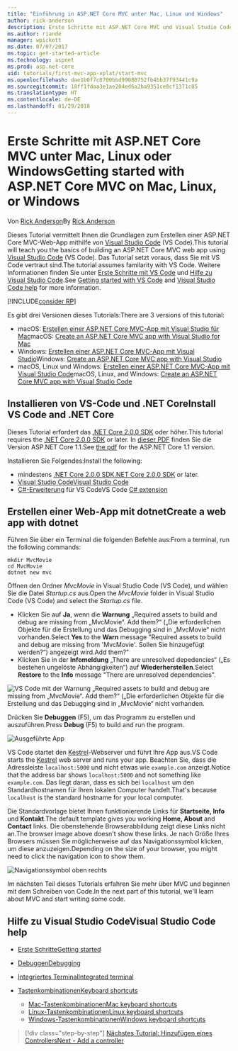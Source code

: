 ```yaml
---
title: "Einführung in ASP.NET Core MVC unter Mac, Linux und Windows"
author: rick-anderson
description: Erste Schritte mit ASP.NET Core MVC und Visual Studio Code unter Mac, Linux und Windows
ms.author: riande
manager: wpickett
ms.date: 07/07/2017
ms.topic: get-started-article
ms.technology: aspnet
ms.prod: asp.net-core
uid: tutorials/first-mvc-app-xplat/start-mvc
ms.openlocfilehash: dae1b0f7c8700bbd99080752fb4bb37f93441c9a
ms.sourcegitcommit: 18ff1fdaa3e1ae204ed6a2ba9351ce8cf1371c85
ms.translationtype: HT
ms.contentlocale: de-DE
ms.lasthandoff: 01/29/2018
---
```

# <a name="getting-started-with-aspnet-core-mvc--on-mac-linux-or-windows"></a><span data-ttu-id="0eab9-103">Erste Schritte mit ASP.NET Core MVC unter Mac, Linux oder Windows</span><span class="sxs-lookup"><span data-stu-id="0eab9-103">Getting started with ASP.NET Core MVC  on Mac, Linux, or Windows</span></span>

<span data-ttu-id="0eab9-104">Von [Rick Anderson](https://twitter.com/RickAndMSFT)</span><span class="sxs-lookup"><span data-stu-id="0eab9-104">By [Rick Anderson](https://twitter.com/RickAndMSFT)</span></span>

<span data-ttu-id="0eab9-105">Dieses Tutorial vermittelt Ihnen die Grundlagen zum Erstellen einer ASP.NET Core MVC-Web-App mithilfe von [Visual Studio Code](https://code.visualstudio.com) (VS Code).</span><span class="sxs-lookup"><span data-stu-id="0eab9-105">This tutorial will teach you the basics of building an ASP.NET Core MVC web app using [Visual Studio Code](https://code.visualstudio.com) (VS Code).</span></span> <span data-ttu-id="0eab9-106">Das Tutorial setzt voraus, dass Sie mit VS Code vertraut sind.</span><span class="sxs-lookup"><span data-stu-id="0eab9-106">The tutorial assumes familarity with VS Code.</span></span> <span data-ttu-id="0eab9-107">Weitere Informationen finden Sie unter [Erste Schritte mit VS Code](https://code.visualstudio.com/docs) und [Hilfe zu Visual Studio Code](#visual-studio-code-help).</span><span class="sxs-lookup"><span data-stu-id="0eab9-107">See [Getting started with VS Code](https://code.visualstudio.com/docs) and [Visual Studio Code help](#visual-studio-code-help) for more information.</span></span> 

[!INCLUDE[consider RP](../../includes/razor.md)]

<span data-ttu-id="0eab9-108">Es gibt drei Versionen dieses Tutorials:</span><span class="sxs-lookup"><span data-stu-id="0eab9-108">There are 3 versions of this tutorial:</span></span>

* <span data-ttu-id="0eab9-109">macOS: [Erstellen einer ASP.NET Core MVC-App mit Visual Studio für Mac](xref:tutorials/first-mvc-app-mac/start-mvc)</span><span class="sxs-lookup"><span data-stu-id="0eab9-109">macOS: [Create an ASP.NET Core MVC app with Visual Studio for Mac](xref:tutorials/first-mvc-app-mac/start-mvc)</span></span>
* <span data-ttu-id="0eab9-110">Windows: [Erstellen einer ASP.NET Core MVC-App mit Visual Studio](xref:tutorials/first-mvc-app/start-mvc)</span><span class="sxs-lookup"><span data-stu-id="0eab9-110">Windows: [Create an ASP.NET Core MVC app with Visual Studio](xref:tutorials/first-mvc-app/start-mvc)</span></span>
* <span data-ttu-id="0eab9-111">macOS, Linux und Windows: [Erstellen einer ASP.NET Core MVC-App mit Visual Studio Code](xref:tutorials/first-mvc-app-xplat/start-mvc)</span><span class="sxs-lookup"><span data-stu-id="0eab9-111">macOS, Linux, and Windows: [Create an ASP.NET Core MVC app with Visual Studio Code](xref:tutorials/first-mvc-app-xplat/start-mvc)</span></span> 

## <a name="install-vs-code-and-net-core"></a><span data-ttu-id="0eab9-112">Installieren von VS-Code und .NET Core</span><span class="sxs-lookup"><span data-stu-id="0eab9-112">Install VS Code and .NET Core</span></span>

<span data-ttu-id="0eab9-113">Dieses Tutorial erfordert das [.NET Core 2.0.0 SDK](https://www.microsoft.com/net/core) oder höher.</span><span class="sxs-lookup"><span data-stu-id="0eab9-113">This tutorial requires the [.NET Core 2.0.0 SDK](https://www.microsoft.com/net/core) or later.</span></span> <span data-ttu-id="0eab9-114">In [dieser PDF](https://github.com/aspnet/Docs/blob/master/aspnetcore/tutorials/first-mvc-app-mac/start-mvc/8-23-17.pdf) finden Sie die Version ASP.NET Core 1.1.</span><span class="sxs-lookup"><span data-stu-id="0eab9-114">See [the pdf](https://github.com/aspnet/Docs/blob/master/aspnetcore/tutorials/first-mvc-app-mac/start-mvc/8-23-17.pdf) for the ASP.NET Core 1.1 version.</span></span>

<span data-ttu-id="0eab9-115">Installieren Sie Folgendes:</span><span class="sxs-lookup"><span data-stu-id="0eab9-115">Install the following:</span></span>

* <span data-ttu-id="0eab9-116">mindestens [.NET Core 2.0.0 SDK](https://www.microsoft.com/net/core)</span><span class="sxs-lookup"><span data-stu-id="0eab9-116">[.NET Core 2.0.0 SDK](https://www.microsoft.com/net/core) or later.</span></span>
* [<span data-ttu-id="0eab9-117">Visual Studio Code</span><span class="sxs-lookup"><span data-stu-id="0eab9-117">Visual Studio Code</span></span>](https://code.visualstudio.com)
* <span data-ttu-id="0eab9-118">[C#-Erweiterung](https://marketplace.visualstudio.com/items?itemName=ms-vscode.csharp) für VS Code</span><span class="sxs-lookup"><span data-stu-id="0eab9-118">VS Code [C# extension](https://marketplace.visualstudio.com/items?itemName=ms-vscode.csharp)</span></span> 

## <a name="create-a-web-app-with-dotnet"></a><span data-ttu-id="0eab9-119">Erstellen einer Web-App mit dotnet</span><span class="sxs-lookup"><span data-stu-id="0eab9-119">Create a web app with dotnet</span></span>

<span data-ttu-id="0eab9-120">Führen Sie über ein Terminal die folgenden Befehle aus:</span><span class="sxs-lookup"><span data-stu-id="0eab9-120">From a terminal, run the following commands:</span></span>

```console
mkdir MvcMovie
cd MvcMovie
dotnet new mvc
```

<span data-ttu-id="0eab9-121">Öffnen den Ordner *MvcMovie* in Visual Studio Code (VS Code), und wählen Sie die Datei *Startup.cs* aus.</span><span class="sxs-lookup"><span data-stu-id="0eab9-121">Open the *MvcMovie* folder in Visual Studio Code (VS Code) and select the *Startup.cs* file.</span></span>

- <span data-ttu-id="0eab9-122">Klicken Sie auf **Ja**, wenn die **Warnung** „Required assets to build and debug are missing from „MvcMovie“. Add them?“ („Die erforderlichen Objekte für die Erstellung und das Debugging sind in „MvcMovie“ nicht vorhanden.</span><span class="sxs-lookup"><span data-stu-id="0eab9-122">Select **Yes** to the **Warn** message "Required assets to build and debug are missing from 'MvcMovie'.</span></span> <span data-ttu-id="0eab9-123">Sollen Sie hinzugefügt werden?“) angezeigt wird.</span><span class="sxs-lookup"><span data-stu-id="0eab9-123">Add them?"</span></span>
- <span data-ttu-id="0eab9-124">Klicken Sie in der **Infomeldung** „There are unresolved depedencies“ („Es bestehen ungelöste Abhängigkeiten“) auf **Wiederherstellen**.</span><span class="sxs-lookup"><span data-stu-id="0eab9-124">Select **Restore** to the **Info** message "There are unresolved dependencies".</span></span>

![VS Code mit der Warnung „Required assets to build and debug are missing from „MvcMovie“. Add them?“ („Die erforderlichen Objekte für die Erstellung und das Debugging sind in „MvcMovie“ nicht vorhanden.](../web-api-vsc/_static/vsc_restore.png)

<span data-ttu-id="0eab9-128">Drücken Sie **Debuggen** (F5), um das Programm zu erstellen und auszuführen.</span><span class="sxs-lookup"><span data-stu-id="0eab9-128">Press **Debug** (F5) to build and run the program.</span></span>

![Ausgeführte App](../first-mvc-app/start-mvc/_static/1.png)

<span data-ttu-id="0eab9-130">VS Code startet den [Kestrel](xref:fundamentals/servers/kestrel)-Webserver und führt Ihre App aus.</span><span class="sxs-lookup"><span data-stu-id="0eab9-130">VS Code starts the [Kestrel](xref:fundamentals/servers/kestrel) web server and runs your app.</span></span> <span data-ttu-id="0eab9-131">Beachten Sie, dass die Adressleiste `localhost:5000` und nicht etwas wie `example.com` anzeigt.</span><span class="sxs-lookup"><span data-stu-id="0eab9-131">Notice that the address bar shows `localhost:5000` and not something like `example.com`.</span></span> <span data-ttu-id="0eab9-132">Das liegt daran, dass es sich bei `localhost` um den Standardhostnamen für Ihren lokalen Computer handelt.</span><span class="sxs-lookup"><span data-stu-id="0eab9-132">That's because `localhost` is the standard hostname for your local computer.</span></span>

<span data-ttu-id="0eab9-133">Die Standardvorlage bietet Ihnen funktionierende Links für **Startseite, Info** und **Kontakt**.</span><span class="sxs-lookup"><span data-stu-id="0eab9-133">The default template gives you working **Home, About** and **Contact** links.</span></span> <span data-ttu-id="0eab9-134">Die obenstehende Browserabbildung zeigt diese Links nicht an.</span><span class="sxs-lookup"><span data-stu-id="0eab9-134">The browser image above doesn't show these links.</span></span> <span data-ttu-id="0eab9-135">Je nach Größe Ihres Browsers müssen Sie möglicherweise auf das Navigationssymbol klicken, um diese anzuzeigen.</span><span class="sxs-lookup"><span data-stu-id="0eab9-135">Depending on the size of your browser, you might need to click the navigation icon to show them.</span></span>

![Navigationssymbol oben rechts](../first-mvc-app/start-mvc/_static/2.png)

<span data-ttu-id="0eab9-137">Im nächsten Teil dieses Tutorials erfahren Sie mehr über MVC und beginnen mit dem Schreiben von Code.</span><span class="sxs-lookup"><span data-stu-id="0eab9-137">In the next part of this tutorial, we'll learn about MVC and start writing some code.</span></span>

## <a name="visual-studio-code-help"></a><span data-ttu-id="0eab9-138">Hilfe zu Visual Studio Code</span><span class="sxs-lookup"><span data-stu-id="0eab9-138">Visual Studio Code help</span></span>

- [<span data-ttu-id="0eab9-139">Erste Schritte</span><span class="sxs-lookup"><span data-stu-id="0eab9-139">Getting started</span></span>](https://code.visualstudio.com/docs)
- [<span data-ttu-id="0eab9-140">Debuggen</span><span class="sxs-lookup"><span data-stu-id="0eab9-140">Debugging</span></span>](https://code.visualstudio.com/docs/editor/debugging)
- [<span data-ttu-id="0eab9-141">Integriertes Terminal</span><span class="sxs-lookup"><span data-stu-id="0eab9-141">Integrated terminal</span></span>](https://code.visualstudio.com/docs/editor/integrated-terminal)
- [<span data-ttu-id="0eab9-142">Tastenkombinationen</span><span class="sxs-lookup"><span data-stu-id="0eab9-142">Keyboard shortcuts</span></span>](https://code.visualstudio.com/docs/getstarted/keybindings#_keyboard-shortcuts-reference)

  - [<span data-ttu-id="0eab9-143">Mac-Tastenkombinationen</span><span class="sxs-lookup"><span data-stu-id="0eab9-143">Mac keyboard shortcuts</span></span>](https://code.visualstudio.com/shortcuts/keyboard-shortcuts-macos.pdf)
  - [<span data-ttu-id="0eab9-144">Linux-Tastenkombinationen</span><span class="sxs-lookup"><span data-stu-id="0eab9-144">Linux keyboard shortcuts</span></span>](https://code.visualstudio.com/shortcuts/keyboard-shortcuts-linux.pdf)
  - [<span data-ttu-id="0eab9-145">Windows-Tastenkombinationen</span><span class="sxs-lookup"><span data-stu-id="0eab9-145">Windows keyboard shortcuts</span></span>](https://code.visualstudio.com/shortcuts/keyboard-shortcuts-windows.pdf)

>[!div class="step-by-step"]
[<span data-ttu-id="0eab9-146">Nächstes Tutorial: Hinzufügen eines Controllers</span><span class="sxs-lookup"><span data-stu-id="0eab9-146">Next - Add a controller</span></span>](adding-controller.md)
